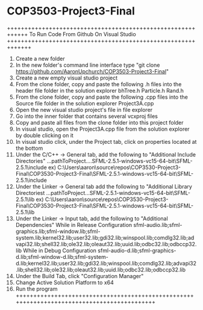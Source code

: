 # COP3503-Project3-Final
++++++++++++++++++++++++++++++++++++++++++++++++++++++++++++
To Run Code From Github On Visual Studio
+++++++++++++++++++++++++++++++++++++++++++++++++++++++++++++
1. Create a new folder
2. In the new folder's command line interface type "git clone https://github.com/AaronUpchurch/COP3503-Project3-Final"
3. Create a new empty visual studio project
4. From the clone folder, copy and paste the following .h files into the header file folder in the solution explorer
	bhTree.h
	Particle.h
	Rand.h
5. From the clone folder, copy and paste the following .cpp files into the Source file folder in the solution explorer
	Project3A.cpp
6. Open the new visual studio project's file in file explorer
7. Go into the inner folder that contains several vcxproj files
8. Copy and paste all files from the clone folder into this project folder
9. In visual studio, open the Project3A.cpp file from the solution explorer by double clicking on it
9. In visual studio click, under the Project tab, click on properties located at the bottom
10. Under the C/C++ -> General tab, add the following to "Additional Include Directories"
	...pathToProject....SFML-2.5.1-windows-vc15-64-bit\SFML-2.5.1\include
	ex) C:\Users\aaron\source\repos\COP3530-Project3-Final\COP3530-Project3-Final\SFML-2.5.1-windows-vc15-64-bit\SFML-2.5.1\include
11. Under the Linker -> General tab add the following to "Additional Library Directoriest
	...pathToProject...SFML-2.5.1-windows-vc15-64-bit\SFML-2.5.1\lib
	ex) C:\Users\aaron\source\repos\COP3530-Project3-Final\COP3530-Project3-Final\SFML-2.5.1-windows-vc15-64-bit\SFML-2.5.1\lib
12. Under the Linker -> Input tab, add the following to "Additional Dependencies"
	While in Release Configuration
		sfml-audio.lib;sfml-graphics.lib;sfml-window.lib;sfml-system.lib;kernel32.lib;user32.lib;gdi32.lib;winspool.lib;comdlg32.lib;advapi32.lib;shell32.lib;ole32.lib;oleaut32.lib;uuid.lib;odbc32.lib;odbccp32.lib
	While in Debug Configuration
		sfml-audio-d.lib;sfml-graphics-d.lib;sfml-window-d.lib;sfml-system-d.lib;kernel32.lib;user32.lib;gdi32.lib;winspool.lib;comdlg32.lib;advapi32.lib;shell32.lib;ole32.lib;oleaut32.lib;uuid.lib;odbc32.lib;odbccp32.lib
13. Under the Build Tab, click "Configuration Manager"
14. Change Active Solution Platform to x64
15. Run the program
+++++++++++++++++++++++++++++++++++++++++++++++++++++++++++++++++++++++++++++++++++++++++++
		
